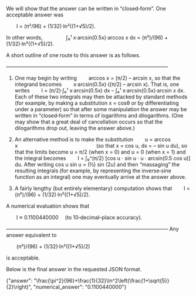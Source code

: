 We will show that the answer can be written in “closed‐form”. One acceptable answer was

  I = (π²/96) + (1/32)·ln²((1+√5)/2).

In other words,
  
  ∫₀¹ x·arcsin(0.5x)·arccos x dx = (π²)/(96) + (1/32)·ln²((1+√5)/2).

A short outline of one route to this answer is as follows.

–––––––––––––––––––––––––––––––––––––––––––––––––––––––––––––––
1. One may begin by writing
  arccos x = (π/2) – arcsin x,
so that the integrand becomes
  x·arcsin(0.5x)·((π/2) – arcsin x).
That is, one writes
  I = (π/2)·∫₀¹ x·arcsin(0.5x) dx – ∫₀¹ x·arcsin(0.5x)·arcsin x dx.
Each of these two integrals may then be attacked by standard methods (for example, by making a substitution x = cosθ or by differentiating under a parameter) so that after some manipulation the answer may be written in “closed‐form” in terms of logarithms and dilogarithms. (One may show that a great deal of cancellation occurs so that the dilogarithms drop out, leaving the answer above.) 

2. An alternative method is to make the substitution
  u = arccos x                (so that x = cos u, dx = – sin u du),
so that the limits become u = π/2 (when x = 0) and u = 0 (when x = 1) and the integral becomes
  I = ∫₀^(π/2) [cos u · sin u · u · arcsin(0.5 cos u)] du.
After writing cos u sin u = (½) sin (2u) and then “massaging” the resulting integrals (for example, by representing the inverse‐sine function as an integral) one may eventually arrive at the answer above.

3. A fairly lengthy (but entirely elementary) computation shows that
  I = (π²)/(96) + (1/32)·ln²((1+√5)/2).

A numerical evaluation shows that

  I ≈ 0.1100440000  (to 10‐decimal–place accuracy).

–––––––––––––––––––––––––––––––––––––––––––––––––––––––––––––––
Any answer equivalent to

  (π²)/(96) + (1/32)·ln²((1+√5)/2)

is acceptable.

Below is the final answer in the requested JSON format.

{"answer": "\\frac{\\pi^2}{96}+\\frac{1}{32}\\ln^2\\left(\\frac{1+\\sqrt{5}}{2}\\right)", "numerical_answer": "0.1100440000"}